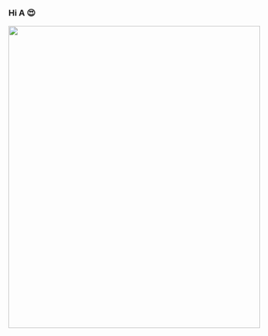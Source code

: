 ### Hi A 😍

<img src="https://media.giphy.com/media/FeVg8ViEczcxG/giphy.gif" width="500" height="600">

